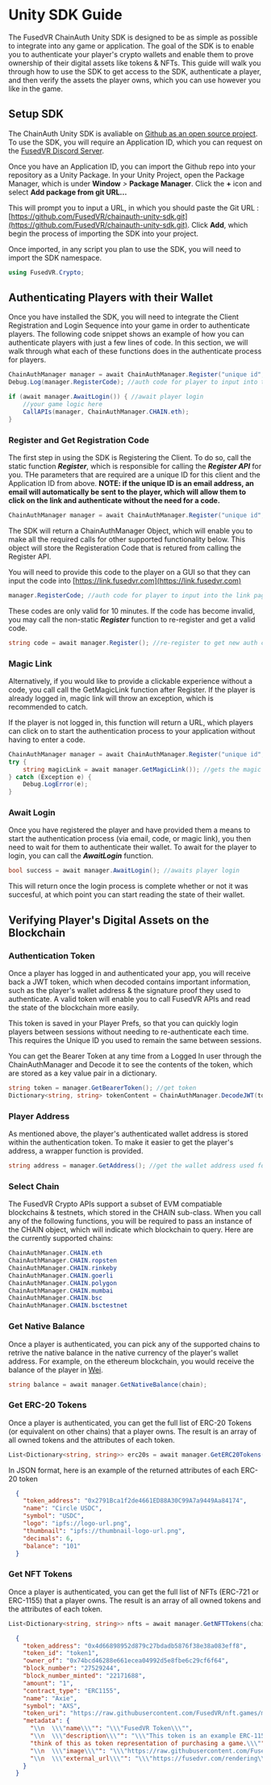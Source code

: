 # Unity SDK Guide

The FusedVR ChainAuth Unity SDK is designed to be as simple as possible to integrate into any game or application. The goal of the SDK is to enable you to authenticate your player's crypto wallets and enable them to prove ownership of their digital assets like tokens & NFTs. This guide will walk you through how to use the SDK to get access to the SDK, authenticate a player, and then verify the assets the player owns, which you can use however you like in the game. 

## Setup SDK

The ChainAuth Unity SDK is avaliable on [Github as an open source project](https://github.com/FusedVR/chainauth-unity-sdk.git). To use the SDK, you will require an Application ID, which you can request on the [FusedVR Discord Server](https://discord.com/invite/rV8fEAmG5B).

Once you have an Application ID, you can import the Github repo into your repository as a Unity Package. In your Unity Project, open the Package Manager, which is under **Window** *>* **Package Manager**. Click the **+** icon and select **Add package from git URL...**

This will prompt you to input a URL, in which you should paste the Git URL : [https://github.com/FusedVR/chainauth-unity-sdk.git](https://github.com/FusedVR/chainauth-unity-sdk.git). Click **Add**, which begin the process of importing the SDK into your project. 

Once imported, in any script you plan to use the SDK, you will need to import the SDK namespace.

```csharp
using FusedVR.Crypto;
```

## Authenticating Players with their Wallet

Once you have installed the SDK, you will need to integrate the Client Registration and Login Sequence into your game in order to authenticate players. The following code snippet shows an example of how you can authenticate players with just a few lines of code. In this section, we will walk through what each of these functions does in the authenticate process for players. 

```csharp
ChainAuthManager manager = await ChainAuthManager.Register("unique id", "appId"); //register the client with the APIs
Debug.Log(manager.RegisterCode); //auth code for player to input into the link page received from Registration

if (await manager.AwaitLogin()) { //await player login
	//your game logic here
    CallAPIs(manager, ChainAuthManager.CHAIN.eth);
}
```

### Register and Get Registration Code

The first step in using the SDK is Registering the Client. To do so, call the static function ***Register***, which is responsible for calling the ***Register API*** for you. THe parameters that are required are a unique ID for this client and the Application ID from above. **NOTE: if the unique ID is an email address, an email will automatically be sent to the player, which will allow them to click on the link and authenticate without the need for a code.**

```csharp
ChainAuthManager manager = await ChainAuthManager.Register("unique id", "appId"); //register the client with the APIs
```
The SDK will return a ChainAuthManager Object, which will enable you to make all the required calls for other supported functionality below. This object will store the Registeration Code that is retured from calling the Register API. 

You will need to provide this code to the player on a GUI so that they can input the code into [https://link.fusedvr.com](https://link.fusedvr.com)

```csharp
manager.RegisterCode; //auth code for player to input into the link page received from Registration
```

These codes are only valid for 10 minutes. If the code has become invalid, you may call the non-static ***Register*** function to re-register and get a valid code. 

```csharp
string code = await manager.Register(); //re-register to get new auth code
```

### Magic Link

Alternatively, if you would like to provide a clickable experience without a code, you call call the GetMagicLink function after Register. If the player is already logged in, magic link will throw an exception, which is recommended to catch. 

If the player is not logged in, this function will return a URL, which players can click on to start the authentication process to your application without having to enter a code.

```csharp
ChainAuthManager manager = await ChainAuthManager.Register("unique id", "appId"); //register the client with the APIs
try {
    string magicLink = await manager.GetMagicLink()); //gets the magic link for the player
} catch (Exception e) {
    Debug.LogError(e);
}
```

### Await Login

Once you have registered the player and have provided them a means to start the authentication process (via email, code, or magic link), you then need to wait for them to authenticate their wallet. To await for the player to login, you can call the ***AwaitLogin*** function. 

```csharp
bool success = await manager.AwaitLogin(); //awaits player login
```
This will return once the login process is complete whether or not it was succesful, at which point you can start reading the state of their wallet. 

## Verifying Player's Digital Assets on the Blockchain

### Authentication Token

Once a player has logged in and authenticated your app, you will receive back a JWT token, which when decoded contains important information, such as the player's wallet address & the signature proof they used to authenticate. A valid token will enable you to call FusedVR APIs and read the state of the blockchain more easily.

This token is saved in your Player Prefs, so that you can quickly login players between sessions without needing to re-authenticate each time. This requires the Unique ID you used to remain the same between sessions.

You can get the Bearer Token at any time from a Logged In user through the ChainAuthManager and Decode it to see the contents of the token, which are stored as a key value pair in a dictionary. 

```csharp
string token = manager.GetBearerToken(); //get token
Dictionary<string, string> tokenContent = ChainAuthManager.DecodeJWT(token); //decode contents of the token as a key-value pair
```

### Player Address

As mentioned above, the player's authenticated wallet address is stored within the authentication token. To make it easier to get the player's address, a wrapper function is provided. 

```csharp
string address = manager.GetAddress(); //get the wallet address used for authentication
```

### Select Chain

The FusedVR Crypto APIs support a subset of EVM compatiable blockchains & testnets, which stored in the CHAIN sub-class. When you call any of the following functions, you will be required to pass an instance of the CHAIN object, which will indicate which blockchain to query. Here are the currently supported chains:

```csharp
ChainAuthManager.CHAIN.eth
ChainAuthManager.CHAIN.ropsten
ChainAuthManager.CHAIN.rinkeby
ChainAuthManager.CHAIN.goerli
ChainAuthManager.CHAIN.polygon
ChainAuthManager.CHAIN.mumbai
ChainAuthManager.CHAIN.bsc
ChainAuthManager.CHAIN.bsctestnet
```

### Get Native Balance

Once a player is authenticated, you can pick any of the supported chains to retrive the native balance in the native currency of the player's wallet address. For example, on the ethereum blockchain, you would receive the balance of the player in [Wei](https://www.investopedia.com/terms/w/wei.asp). 

```csharp
string balance = await manager.GetNativeBalance(chain);
```

### Get ERC-20 Tokens

Once a player is authenticated, you can get the full list of ERC-20 Tokens (or equivalent on other chains) that a player owns. The result is an array of all owned tokens and the attributes of each token. 

```csharp
List<Dictionary<string, string>> erc20s = await manager.GetERC20Tokens(chain);
```
In JSON format, here is an example of the returned attributes of each ERC-20 token

```json
  {
    "token_address": "0x2791Bca1f2de4661ED88A30C99A7a9449Aa84174",
    "name": "Circle USDC",
    "symbol": "USDC",
    "logo": "ipfs://logo-url.png",
    "thumbnail": "ipfs://thumbnail-logo-url.png",
    "decimals": 6,
    "balance": "101"
  }
```

### Get NFT Tokens

Once a player is authenticated, you can get the full list of NFTs (ERC-721 or ERC-1155) that a player owns. The result is an array of all owned tokens and the attributes of each token. 

```csharp
List<Dictionary<string, string>> nfts = await manager.GetNFTTokens(chain);
```

```json
  {
    "token_address": "0x4d66898952d879c27bdadb5876f38e38a083eff8",
    "token_id": "token1",
    "owner_of": "0x74bcd46288e661ecea04992d5e8fbe6c29cf6f64",
    "block_number": "27529244",
    "block_number_minted": "22171688",
    "amount": "1",
    "contract_type": "ERC1155",
    "name": "Axie",
    "symbol": "AXS",
    "token_uri": "https://raw.githubusercontent.com/FusedVR/nft.games/master/1/meta.json",
    "metadata": {
      "\\n  \\\"name\\\"": "\\\"FusedVR Token\\\"",
      "\\n  \\\"description\\\"": "\\\"This token is an example ERC-1155 asset that can be used to trigger streaming with FusedVR Render Streaming. In other words",
      "think of this as token representation of purchasing a game.\\\"": null,
      "\\n  \\\"image\\\"": "\\\"https://raw.githubusercontent.com/FusedVR/nft.games/master/1/FusedVR.png\\\"",
      "\\n  \\\"external_url\\\"": "\\\"https://fusedvr.com/rendering\\\"\\n"
    }
  }
```